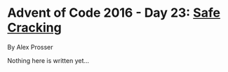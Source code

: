 # Advent of Code 2016 - Day 23: [Safe Cracking](https://adventofcode.com/2016/day/23)
By Alex Prosser

Nothing here is written yet...